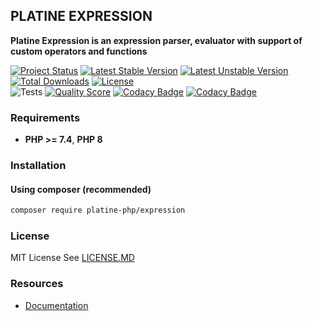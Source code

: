 ## PLATINE EXPRESSION
**Platine Expression is an expression parser, evaluator with support of custom operators and functions**

[![Project Status](http://opensource.box.com/badges/active.svg)](http://opensource.box.com/badges)
[![Latest Stable Version](https://poser.pugx.org/platine-php/expression/v)](https://packagist.org/packages/platine-php/expression)
[![Latest Unstable Version](https://poser.pugx.org/platine-php/expression/v/unstable)](https://packagist.org/packages/platine-php/expression)
[![Total Downloads](https://poser.pugx.org/platine-php/expression/downloads)](https://packagist.org/packages/platine-php/expression)
[![License](https://poser.pugx.org/platine-php/expression/license)](https://packagist.org/packages/platine-php/expression)  
![Tests](https://github.com/platine-php/expression/actions/workflows/ci.yml/badge.svg)
[![Quality Score](https://img.shields.io/scrutinizer/g/platine-php/expression.svg?style=flat-square)](https://scrutinizer-ci.com/g/platine-php/expression)
[![Codacy Badge](https://app.codacy.com/project/badge/Grade/320791bf3e8a4ff68314e000934ac624)](https://app.codacy.com/gh/platine-php/expression/dashboard?utm_source=gh&utm_medium=referral&utm_content=&utm_campaign=Badge_grade)
[![Codacy Badge](https://app.codacy.com/project/badge/Coverage/320791bf3e8a4ff68314e000934ac624)](https://app.codacy.com/gh/platine-php/expression/dashboard?utm_source=gh&utm_medium=referral&utm_content=&utm_campaign=Badge_coverage)

### Requirements 
- **PHP >= 7.4**, **PHP 8** 

### Installation
#### Using composer (recommended)
```bash
composer require platine-php/expression
```

### License
MIT License See [LICENSE.MD](LICENSE.MD)


### Resources
- [Documentation](https://docs.platine-php.com/packages/expression)
